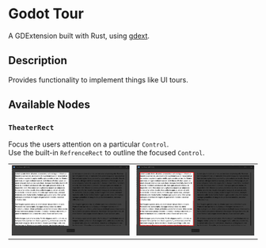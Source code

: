 # Godot Tour
A GDExtension built with Rust, using [gdext](https://github.com/godot-rust/gdext).

## Description
Provides functionality to implement things like UI tours.

## Available Nodes
### `TheaterRect`
Focus the users attention on a particular `Control`.<br>
Use the built-in `RefrenceRect` to outline the focused `Control`.
<table>
  <tr>
    <td><img src="docs/images/TheaterRect.png"></td>
    <td><img src="docs/images/TheaterRect-Outlined.png"></td>
  </tr>
</table>